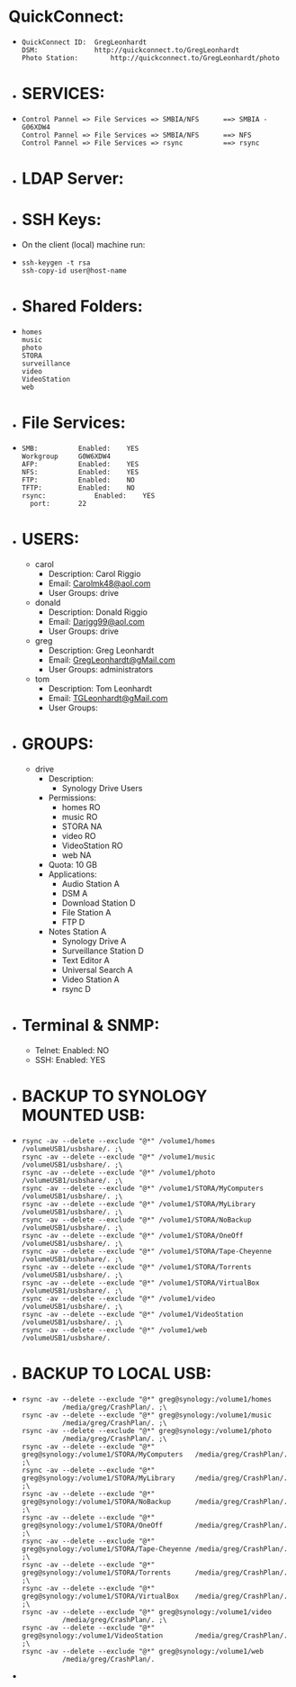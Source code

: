 #	QuickConnect:
- ```
  QuickConnect ID:	GregLeonhardt
  DSM:			    http://quickconnect.to/GregLeonhardt
  Photo Station:	    http://quickconnect.to/GregLeonhardt/photo
  ```
- # SERVICES:
- ```
  Control Pannel => File Services => SMBIA/NFS		==> SMBIA - G06XDW4
  Control Pannel => File Services => SMBIA/NFS		==> NFS
  Control Pannel => File Services => rsync			==> rsync
  ```
- #	LDAP Server:
- #	SSH Keys:
- On the client (local) machine run:
- ```
  ssh-keygen -t rsa
  ssh-copy-id user@host-name
  ```
- #	Shared Folders:
- ```
  homes
  music
  photo
  STORA
  surveillance
  video
  VideoStation
  web
  ```
- #	File Services:
- ```
  SMB:			Enabled:	YES
  Workgroup		G0W6XDW4
  AFP:			Enabled:	YES
  NFS:			Enabled:	YES
  FTP:			Enabled:	NO
  TFTP:			Enabled:	NO
  rsync:			Enabled:	YES
  	port:		22
  ```
- #	USERS:
	- carol
		- Description:	Carol Riggio
		- Email:			Carolmk48@aol.com
		- User Groups:	drive
	- donald
		- Description:	Donald Riggio
		- Email:			Darigg99@aol.com
		- User Groups:	drive
	- greg
		- Description:	Greg Leonhardt
		- Email:			GregLeonhardt@gMail.com
		- User Groups:	administrators
	- tom
		- Description:	Tom Leonhardt
		- Email:			TGLeonhardt@gMail.com
		- User Groups:
- #	GROUPS:
	- drive
		- Description:
			- Synology Drive Users
		- Permissions:
			- homes			RO
			- music			RO
			- STORA			NA
			- video			RO
			- VideoStation	RO
			- web				NA
		- Quota:			10 GB
		- Applications:
			- Audio Station			A
			- DSM				A
			- Download Station		D
			- File Station		A
			- FTP				D
		- Notes Station		A
			- Synology Drive		A
			- Surveillance Station	D
			- Text Editor		A
			- Universal Search		A
			- Video Station		A
			- rsync				D
- #	Terminal & SNMP:
	- Telnet:	Enabled:	NO
	- SSH:		Enabled:	YES
- #	BACKUP TO SYNOLOGY MOUNTED USB:
- ```
  rsync -av --delete --exclude "@*" /volume1/homes               /volumeUSB1/usbshare/. ;\
  rsync -av --delete --exclude "@*" /volume1/music               /volumeUSB1/usbshare/. ;\
  rsync -av --delete --exclude "@*" /volume1/photo               /volumeUSB1/usbshare/. ;\
  rsync -av --delete --exclude "@*" /volume1/STORA/MyComputers   /volumeUSB1/usbshare/. ;\
  rsync -av --delete --exclude "@*" /volume1/STORA/MyLibrary     /volumeUSB1/usbshare/. ;\
  rsync -av --delete --exclude "@*" /volume1/STORA/NoBackup      /volumeUSB1/usbshare/. ;\
  rsync -av --delete --exclude "@*" /volume1/STORA/OneOff        /volumeUSB1/usbshare/. ;\
  rsync -av --delete --exclude "@*" /volume1/STORA/Tape-Cheyenne /volumeUSB1/usbshare/. ;\
  rsync -av --delete --exclude "@*" /volume1/STORA/Torrents      /volumeUSB1/usbshare/. ;\
  rsync -av --delete --exclude "@*" /volume1/STORA/VirtualBox    /volumeUSB1/usbshare/. ;\
  rsync -av --delete --exclude "@*" /volume1/video               /volumeUSB1/usbshare/. ;\
  rsync -av --delete --exclude "@*" /volume1/VideoStation        /volumeUSB1/usbshare/. ;\
  rsync -av --delete --exclude "@*" /volume1/web                 /volumeUSB1/usbshare/.
  ```
- #	BACKUP TO LOCAL USB:
- ```
  rsync -av --delete --exclude "@*" greg@synology:/volume1/homes               /media/greg/CrashPlan/. ;\
  rsync -av --delete --exclude "@*" greg@synology:/volume1/music               /media/greg/CrashPlan/. ;\
  rsync -av --delete --exclude "@*" greg@synology:/volume1/photo               /media/greg/CrashPlan/. ;\
  rsync -av --delete --exclude "@*" greg@synology:/volume1/STORA/MyComputers   /media/greg/CrashPlan/. ;\
  rsync -av --delete --exclude "@*" greg@synology:/volume1/STORA/MyLibrary     /media/greg/CrashPlan/. ;\
  rsync -av --delete --exclude "@*" greg@synology:/volume1/STORA/NoBackup      /media/greg/CrashPlan/. ;\
  rsync -av --delete --exclude "@*" greg@synology:/volume1/STORA/OneOff        /media/greg/CrashPlan/. ;\
  rsync -av --delete --exclude "@*" greg@synology:/volume1/STORA/Tape-Cheyenne /media/greg/CrashPlan/. ;\
  rsync -av --delete --exclude "@*" greg@synology:/volume1/STORA/Torrents      /media/greg/CrashPlan/. ;\
  rsync -av --delete --exclude "@*" greg@synology:/volume1/STORA/VirtualBox    /media/greg/CrashPlan/. ;\
  rsync -av --delete --exclude "@*" greg@synology:/volume1/video               /media/greg/CrashPlan/. ;\
  rsync -av --delete --exclude "@*" greg@synology:/volume1/VideoStation        /media/greg/CrashPlan/. ;\
  rsync -av --delete --exclude "@*" greg@synology:/volume1/web                 /media/greg/CrashPlan/.
  ```
-